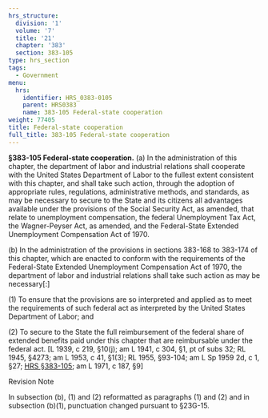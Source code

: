 ```yaml
---
hrs_structure:
  division: '1'
  volume: '7'
  title: '21'
  chapter: '383'
  section: 383-105
type: hrs_section
tags:
  - Government
menu:
  hrs:
    identifier: HRS_0383-0105
    parent: HRS0383
    name: 383-105 Federal-state cooperation
weight: 77405
title: Federal-state cooperation
full_title: 383-105 Federal-state cooperation
---
```

**§383-105 Federal-state cooperation.** (a) In the administration of this chapter, the department of labor and industrial relations shall cooperate with the United States Department of Labor to the fullest extent consistent with this chapter, and shall take such action, through the adoption of appropriate rules, regulations, administrative methods, and standards, as may be necessary to secure to the State and its citizens all advantages available under the provisions of the Social Security Act, as amended, that relate to unemployment compensation, the federal Unemployment Tax Act, the Wagner-Peyser Act, as amended, and the Federal-State Extended Unemployment Compensation Act of 1970.

(b) In the administration of the provisions in sections 383-168 to 383-174 of this chapter, which are enacted to conform with the requirements of the Federal-State Extended Unemployment Compensation Act of 1970, the department of labor and industrial relations shall take such action as may be necessary[:]

(1) To ensure that the provisions are so interpreted and applied as to meet the requirements of such federal act as interpreted by the United States Department of Labor; and

(2) To secure to the State the full reimbursement of the federal share of extended benefits paid under this chapter that are reimbursable under the federal act. [L 1939, c 219, §10(j); am L 1941, c 304, §1, pt of subs 32; RL 1945, §4273; am L 1953, c 41, §1(3); RL 1955, §93-104; am L Sp 1959 2d, c 1, §27; [HRS §383-105](/title-21/chapter-383/section-383-105/); am L 1971, c 187, §9]

Revision Note

In subsection (b), (1) and (2) reformatted as paragraphs (1) and (2) and in subsection (b)(1), punctuation changed pursuant to §23G-15.